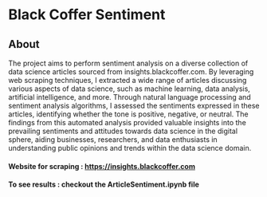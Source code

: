 # Black Coffer Sentiment

## About 
The project aims to perform sentiment analysis on a diverse collection of data science articles sourced from insights.blackcoffer.com. By leveraging web scraping techniques, I extracted a wide range of articles discussing various aspects of data science, such as machine learning, data analysis, artificial intelligence, and more. Through natural language processing and sentiment analysis algorithms, I assessed the sentiments expressed in these articles, identifying whether the tone is positive, negative, or neutral. The findings from this automated analysis provided valuable insights into the prevailing sentiments and attitudes towards data science in the digital sphere, aiding businesses, researchers, and data enthusiasts in understanding public opinions and trends within the data science domain.

#### Website for scraping : https://insights.blackcoffer.com
#### To see results :  checkout the ArticleSentiment.ipynb file 
